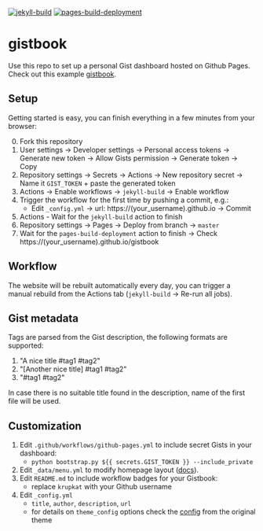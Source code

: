 [![jekyll-build](https://github.com/krupkat/gistbook/actions/workflows/github-pages.yml/badge.svg)](https://github.com/krupkat/gistbook/actions/workflows/github-pages.yml)
[![pages-build-deployment](https://github.com/krupkat/gistbook/actions/workflows/pages/pages-build-deployment/badge.svg)](https://github.com/krupkat/gistbook/actions/workflows/pages/pages-build-deployment)

# gistbook

Use this repo to set up a personal Gist dashboard hosted on Github Pages. Check out this example [gistbook](https://krupkat.github.io/gistbook/).

## Setup

Getting started is easy, you can finish everything in a few minutes from your browser:

0. Fork this repository
1. User settings -> Developer settings -> Personal access tokens -> Generate new token -> Allow Gists permission -> Generate token -> Copy
2. Repository settings -> Secrets -> Actions -> New repository secret -> Name it `GIST_TOKEN` + paste the generated token
3. Actions -> Enable workflows -> `jekyll-build` -> Enable workflow
4. Trigger the workflow for the first time by pushing a commit, e.g.:
    - Edit `_config.yml` -> url: https://(your_username).github.io -> Commit
5. Actions - Wait for the `jekyll-build` action to finish 
6. Repository settings -> Pages -> Deploy from branch -> `master`
7. Wait for the `pages-build-deployment` action to finish -> Check https://(your_username).github.io/gistbook

## Workflow

The website will be rebuilt automatically every day, you can trigger a manual rebuild from the Actions tab (`jekyll-build` -> Re-run all jobs).

## Gist metadata

Tags are parsed from the Gist description, the following formats are supported:

1. "A nice title #tag1 #tag2"
2. "[Another nice title] #tag1 #tag2"
3. "#tag1 #tag2"

In case there is no suitable title found in the description, name of the first file will be used.

## Customization

1. Edit `.github/workflows/github-pages.yml` to include secret Gists in your dashboard:
    - `python bootstrap.py ${{ secrets.GIST_TOKEN }} --include_private`
2. Edit `_data/menu.yml` to modify homepage layout ([docs](https://github.com/riggraz/no-style-please#customize-the-menu)).
3. Edit `README.md` to include workflow badges for your Gistbook:
    - replace `krupkat` with your Github username
4. Edit `_config.yml`
    - `title`, `author`, `description`, `url`
    - for details on `theme_config` options check the [config](https://github.com/riggraz/no-style-please/blob/9011f75e2e8af5eaaff96dc8f939357d1a417deb/_config.yml) from the original theme
